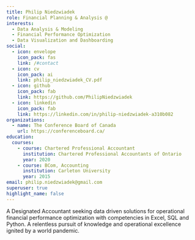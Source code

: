 ```yaml
---
title: Philip Niedzwiadek
role: Financial Planning & Analysis @
interests:
  - Data Analysis & Modeling
  - Financial Performance Optimization
  - Data Visualization and Dashboarding
social:
  - icon: envelope
    icon_pack: fas
    link: /#contact
  - icon: cv
    icon_pack: ai
    link: philip_niedzwiadek_CV.pdf
  - icon: github
    icon_pack: fab
    link: https://github.com/PhilipNiedzwiadek
  - icon: linkedin
    icon_pack: fab
    link: https://linkedin.com/in/philip-niedzwiadek-a310b082
organizations:
  - name: The Conference Board of Canada
    url: https://conferenceboard.ca/
education:
  courses:
    - course: Chartered Professional Accountant
      institution: Chartered Professional Accountants of Ontario
      year: 2020
    - course: BCom, Accounting
      institution: Carleton University
      year: 2015
email: philip.niedzwiadek@gmail.com
superuser: true
highlight_name: false
---
```


A Designated Accountant seeking data driven solutions for operational financial performance optimization with competencies in Excel, SQL and Python. A relentless pursuit of knowledge and operational excellence ignited by a world pandemic.

